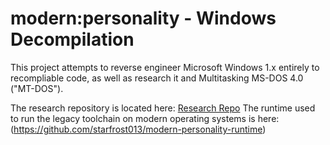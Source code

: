 # modern:personality - Windows Decompilation

This project attempts to reverse engineer Microsoft Windows 1.x entirely to recompliable code, as well as research it and Multitasking MS-DOS 4.0 ("MT-DOS"). 

The research repository is located here: [Research Repo](https://github.com/starfrost013/modernpersonality)
The runtime used to run the legacy toolchain on modern operating systems is here:(https://github.com/starfrost013/modern-personality-runtime)